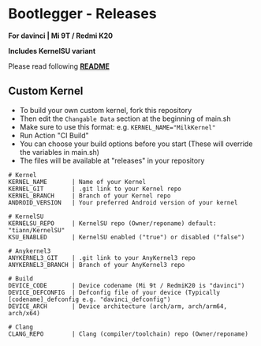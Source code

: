 # Bootlegger - Releases

**For davinci | Mi 9T / Redmi K20**

**Includes KernelSU variant**

Please read following **[README](https://github.com/silvzr/bootlegger_kernel_archive/blob/master/README.md)**

## Custom Kernel
- To build your own custom kernel, fork this repository
- Then edit the ```Changable Data``` section at the beginning of main.sh
- Make sure to use this format: e.g. ```KERNEL_NAME="MilkKernel"```
- Run Action "CI Build"
- You can choose your build options before you start (These will override the variables in main.sh)
- The files will be available at "releases" in your repository

```
# Kernel
KERNEL_NAME       | Name of your Kernel
KERNEL_GIT        | .git link to your Kernel repo
KERNEL_BRANCH     | Branch of your Kernel repo
ANDROID_VERSION   | Your preferred Android version of your kernel

# KernelSU
KERNELSU_REPO     | KernelSU repo (Owner/reponame) default: "tiann/KernelSU"
KSU_ENABLED       | KernelSU enabled ("true") or disabled ("false")

# Anykernel3
ANYKERNEL3_GIT    | .git link to your AnyKernel3 repo
ANYKERNEL3_BRANCH | Branch of your AnyKernel3 repo

# Build
DEVICE_CODE       | Device codename (Mi 9t / RedmiK20 is "davinci")
DEVICE_DEFCONFIG  | Defconfig file of your device (Typically [codename]_defconfig e.g. "davinci_defconfig")
DEVICE_ARCH       | Device architecture (arch/arm, arch/arm64, arch/x64)

# Clang
CLANG_REPO        | Clang (compiler/toolchain) repo (Owner/reponame)
```
